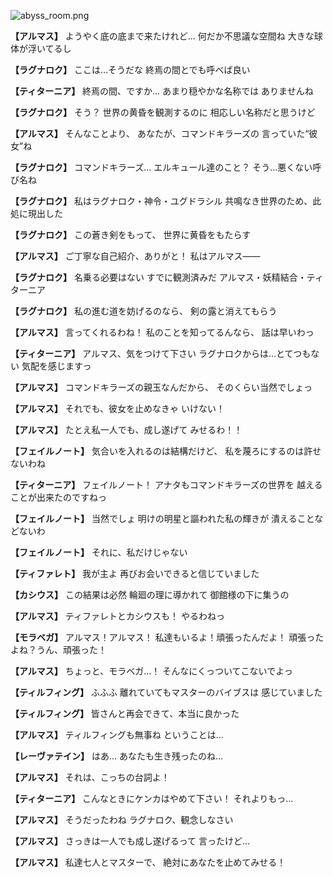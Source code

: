 
![abyss_room.png](../images/backgrounds/abyss_room.png)

**【アルマス】**
ようやく底の底まで来たけれど…
何だか不思議な空間ね
大きな球体が浮いてるし

**【ラグナロク】**
ここは…そうだな
終焉の間とでも呼べば良い

**【ティターニア】**
終焉の間、ですか…
あまり穏やかな名称では
ありませんね

**【ラグナロク】**
そう？
世界の黄昏を観測するのに
相応しい名称だと思うけど

**【アルマス】**
そんなことより、
あなたが、コマンドキラーズの
言っていた“彼女”ね

**【ラグナロク】**
コマンドキラーズ…
エルキュール達のこと？
そう…悪くない呼び名ね

**【ラグナロク】**
私はラグナロク・神令・ユグドラシル
共鳴なき世界のため、此処に現出した

**【ラグナロク】**
この蒼き剣をもって、
世界に黄昏をもたらす

**【アルマス】**
ご丁寧な自己紹介、ありがと！
私はアルマス――

**【ラグナロク】**
名乗る必要はない
すでに観測済みだ
アルマス・妖精結合・ティターニア

**【ラグナロク】**
私の進む道を妨げるのなら、
剣の露と消えてもらう

**【アルマス】**
言ってくれるわね！
私のことを知ってるんなら、
話は早いわっ

**【ティターニア】**
アルマス、気をつけて下さい
ラグナロクからは…とてつもない
気配を感じますっ

**【アルマス】**
コマンドキラーズの親玉なんだから、
そのくらい当然でしょっ

**【アルマス】**
それでも、彼女を止めなきゃ
いけない！

**【アルマス】**
たとえ私一人でも、成し遂げて
みせるわ！！

**【フェイルノート】**
気合いを入れるのは結構だけど、
私を蔑ろにするのは許せないわね

**【ティターニア】**
フェイルノート！
アナタもコマンドキラーズの世界を
越えることが出来たのですねっ

**【フェイルノート】**
当然でしょ
明けの明星と謳われた私の輝きが
潰えることなどないわ

**【フェイルノート】**
それに、私だけじゃない

**【ティファレト】**
我が主よ
再びお会いできると信じていました

**【カシウス】**
この結果は必然
輪廻の理に導かれて
御館様の下に集うの

**【アルマス】**
ティファレトとカシウスも！
やるわねっ

**【モラベガ】**
アルマス！アルマス！
私達もいるよ！頑張ったんだよ！
頑張ったよね？うん、頑張った！

**【アルマス】**
ちょっと、モラベガ…！
そんなにくっついてこないでよっ

**【ティルフィング】**
ふふふ
離れていてもマスターのバイブスは
感じていました

**【ティルフィング】**
皆さんと再会できて、本当に良かった

**【アルマス】**
ティルフィングも無事ね
ということは…

**【レーヴァテイン】**
はあ…
あなたも生き残ったのね…

**【アルマス】**
それは、こっちの台詞よ！

**【ティターニア】**
こんなときにケンカはやめて下さい！
それよりもっ…

**【アルマス】**
そうだったわね
ラグナロク、観念しなさい

**【アルマス】**
さっきは一人でも成し遂げるって
言ったけど…

**【アルマス】**
私達七人とマスターで、
絶対にあなたを止めてみせる！